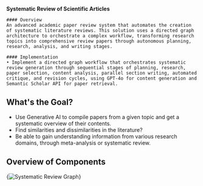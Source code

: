 **Systematic Review of Scientific Articles**

    #### Overview 
    An advanced academic paper review system that automates the creation of systematic literature reviews. This solution uses a directed graph architecture to orchestrate a complex workflow, transforming research topics into comprehensive review papers through autonomous planning, research, analysis, and writing stages.

    #### Implementation 
    • Implement a directed graph workflow that orchestrates systematic review generation through sequential stages of planning, research, paper selection, content analysis, parallel section writing, automated critique, and revision cycles, using GPT-4o for content generation and Semantic Scholar API for paper retrieval.


## What's the Goal?
- Use Generative AI to compile papers from a given topic and get a systematic overview of their contents. 
- Find similarities and dissimilarities in the literature?
- Be able to gain understanding information from various research domains, through meta-analysis or systematic review. 

## Overview of Components

{![Systematic Review Graph](assest/systematic_review_graph.png)}

